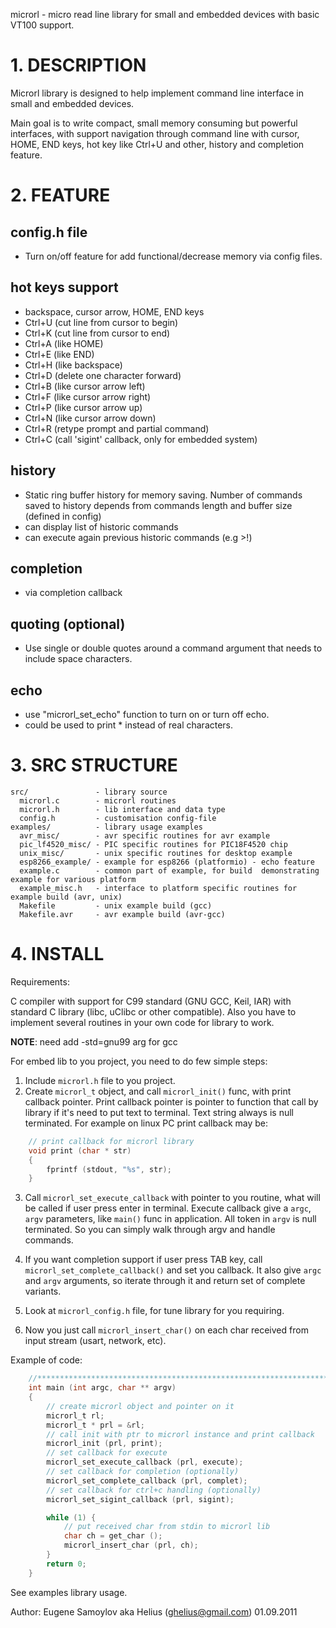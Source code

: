 microrl - micro read line library for small and embedded devices with basic VT100 support.

# 1. DESCRIPTION

Microrl library is designed to help implement command line interface in small and embedded devices.

Main goal is to write compact, small memory consuming but powerful interfaces, with support navigation through command line with cursor, HOME, END keys, hot key like Ctrl+U and other, history and completion feature.


# 2. FEATURE

## config.h file
- Turn on/off feature for add functional/decrease memory via config files.

## hot keys support

- backspace, cursor arrow, HOME, END keys
- Ctrl+U (cut line from cursor to begin)
- Ctrl+K (cut line from cursor to end)
- Ctrl+A (like HOME)
- Ctrl+E (like END)
- Ctrl+H (like backspace)
- Ctrl+D (delete one character forward)
- Ctrl+B (like cursor arrow left)
- Ctrl+F (like cursor arrow right)
- Ctrl+P (like cursor arrow up)
- Ctrl+N (like cursor arrow down)
- Ctrl+R (retype prompt and partial command)
- Ctrl+C (call 'sigint' callback, only for embedded system)

## history

- Static ring buffer history for memory saving. Number of commands saved to history depends from commands length and buffer size (defined in config)
- can display list of historic commands
- can execute again previous historic commands (e.g >!<historic number>)

## completion
 - via completion callback

## quoting (optional)
 - Use single or double quotes around a command argument that needs to include space characters.

## echo
 - use "microrl_set_echo" function to turn on or turn off echo.
 - could be used to print * instead of real characters.

# 3. SRC STRUCTURE

~~~
src/               - library source
  microrl.c        - microrl routines
  microrl.h        - lib interface and data type
  config.h         - customisation config-file
examples/          - library usage examples
  avr_misc/        - avr specific routines for avr example
  pic_lf4520_misc/ - PIC specific routines for PIC18F4520 chip
  unix_misc/       - unix specific routines for desktop example
  esp8266_example/ - example for esp8266 (platformio) - echo feature
  example.c        - common part of example, for build  demonstrating example for various platform
  example_misc.h   - interface to platform specific routines for example build (avr, unix)
  Makefile         - unix example build (gcc)
  Makefile.avr     - avr example build (avr-gcc)
~~~

# 4. INSTALL

Requirements:

C compiler with support for C99 standard (GNU GCC, Keil, IAR) with standard C library (libc, uClibc or other compatible). Also you have to implement several routines in your own code for library to work.

**NOTE**: need add -std=gnu99 arg for gcc

For embed lib to you project, you need to do few simple steps:

1. Include `microrl.h` file to you project.
2. Create `microrl_t` object, and call `microrl_init()` func, with print callback pointer. Print callback pointer is pointer to function that call by library if it's need to put text to terminal. Text string always is null terminated.
For example on linux PC print callback may be:
```c
	// print callback for microrl library
	void print (char * str)
	{
		fprintf (stdout, "%s", str);
	}
```
3. Call `microrl_set_execute_callback` with pointer to you routine, what will be called if user press enter in terminal. Execute callback give a `argc`, `argv` parameters, like `main()` func in application. All token in `argv` is null terminated. So you can simply walk through argv and handle commands.

4. If you want completion support if user press TAB key, call `microrl_set_complete_callback()` and set you callback. It also give `argc` and `argv` arguments, so iterate through it and return set of complete variants.

5. Look at `microrl_config.h` file, for tune library for you requiring.

6. Now you just call `microrl_insert_char()` on each char received from input stream (usart, network, etc).

Example of code:

```c
	//*****************************************************************************
	int main (int argc, char ** argv)
	{
		// create microrl object and pointer on it
		microrl_t rl;
		microrl_t * prl = &rl;
		// call init with ptr to microrl instance and print callback
		microrl_init (prl, print);
		// set callback for execute
		microrl_set_execute_callback (prl, execute);
		// set callback for completion (optionally)
		microrl_set_complete_callback (prl, complet);
		// set callback for ctrl+c handling (optionally)
		microrl_set_sigint_callback (prl, sigint);

		while (1) {
			// put received char from stdin to microrl lib
			char ch = get_char ();
			microrl_insert_char (prl, ch);
		}
		return 0;
	}
```
See examples library usage.

Author: Eugene Samoylov aka Helius (ghelius@gmail.com)
01.09.2011
